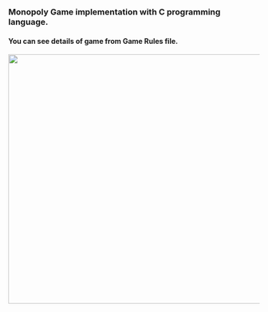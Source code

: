 ### Monopoly Game implementation with C programming language.
#### You can see details of game from Game Rules file.

<img  width="1000" height="500" src="https://github.com/akifkartal03/Game-Coding-in-Various-Environment/blob/master/Monopoly%20Game%20with%20C/screenshots/1.JPG">

